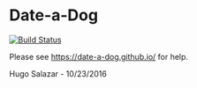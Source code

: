# Date-a-Dog
[![Build Status](https://travis-ci.org/Date-a-Dog/Date-a-Dog.svg?branch=master)](https://travis-ci.org/Date-a-Dog/Date-a-Dog)

Please see https://date-a-dog.github.io/ for help.

Hugo Salazar - 10/23/2016